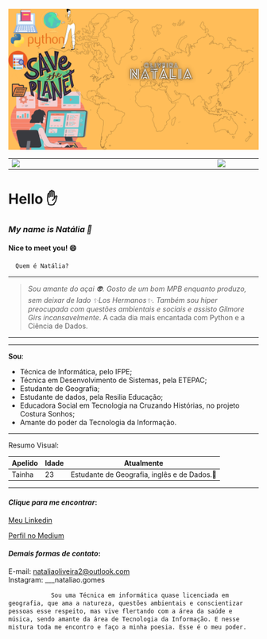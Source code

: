 ![Minha-logo](https://github.com/Natalia-oli/Natalia-oli/blob/main/1.png)

<table>
    <tr>
        <td><img width="400px" align="left" src="https://github-readme-stats.vercel.app/api/top-langs/?username=Natalia-oli&hide=html&layout=compact&theme=buefy" /></td>
        <td><img width="495px" align="left" src="https://github-readme-stats.vercel.app/api?username=Natalia-oli&theme=buefy"/></td>
    </tr>   
</table>
</center> 

# Hello :hand:
### _My name is Natália :dizzy:_
  #### **Nice to meet you!**   :smile: 
  


      Quem é Natália?
**************** 
 > _Sou amante do açai :alien:. Gosto de um bom MPB enquanto produzo, sem deixar de lado :sparkles:Los Hermanos:sparkles:. Também sou hiper preocupada com questões ambientais e sociais e assisto Gilmore Girs incansavelmente_. A cada dia mais encantada com Python e a Ciência de Dados. 
**************** 

**************** 
**Sou**:

+ Técnica de Informática, pelo IFPE;
+ Técnica em Desenvolvimento de Sistemas, pela ETEPAC;
+ Estudante de Geografia;
+ Estudante de dados, pela Resilia Educação;
+ Educadora Social em Tecnologia na Cruzando Histórias, no projeto Costura Sonhos;
+ Amante do poder da Tecnologia da Informação.

**************** 

Resumo Visual:

| Apelido | Idade| Atualmente |
| ---- | ---- | --------- |
| Tainha | 23 | Estudante de Geografia, inglês e de Dados.:yellow_heart:|

**************** 
#### **_Clique para me encontrar_:**
[Meu Linkedin](https://www.linkedin.com/in/natalia-gomes-4542781b1/)<!DOCTYPE HTML/> <br/> 

[Perfil no Medium](https://medium.com/@natalia.gomes/)<!DOCTYPE HTML/> <br/> 

#### **_Demais formas de contato_:**
E-mail: nataliaoliveira2@outlook.com  <!DOCTYPE HTML/> <br/> 
Instagram: ___nataliao.gomes <br/>

                Sou uma Técnica em informática quase licenciada em geografia, que ama a natureza, questões ambientais e conscientizar pessoas esse respeito, mas vive flertando com a área da saúde e música, sendo amante da área de Tecnologia da Informação. E nesse mistura toda me encontro e faço a minha poesia. Esse é o meu poder.

